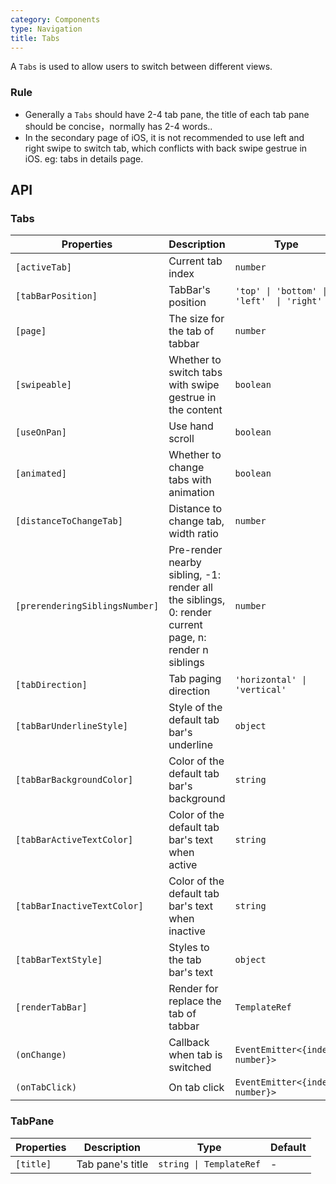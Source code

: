 ```yaml
---
category: Components
type: Navigation
title: Tabs
---
```



A `Tabs` is used to allow users to switch between different views.

### Rule

- Generally a `Tabs` should have 2-4 tab pane, the title of each tab pane should be concise，normally has 2-4 words..
- In the secondary page of iOS, it is not recommended to use left and right swipe to switch tab, which conflicts with back swipe gestrue in iOS. eg:  tabs in details page.


## API

### Tabs

| Properties | Description | Type | Default |
|-----------|------------|------|--------|
| `[activeTab]` | Current tab index | `number` | `0` |
| `[tabBarPosition]` | TabBar's position | `'top' \| 'bottom' \| 'left'  \| 'right'` | `'top'` |
| `[page]` | The size for the tab of tabbar | `number` | `5` |
| `[swipeable]` | Whether to switch tabs with swipe gestrue in the content | `boolean` | `true` |
| `[useOnPan]` | Use hand scroll | `boolean` |  `true` |
| `[animated]` | Whether to change tabs with animation | `boolean` |  `true` |
| `[distanceToChangeTab]` | Distance to change tab, width ratio | `number` | `0.3` |
| `[prerenderingSiblingsNumber]` | Pre-render nearby sibling, -1: render all the siblings, 0: render current page, n: render n siblings | `number` | `-1` |
| `[tabDirection]` | Tab paging direction | `'horizontal' \| 'vertical'` | `'horizontal'` |
| `[tabBarUnderlineStyle]` | Style of the default tab bar's underline | `object` | - |
| `[tabBarBackgroundColor]` | Color of the default tab bar's background | `string` | - |
| `[tabBarActiveTextColor]` | Color of the default tab bar's text when active | `string` | - |
| `[tabBarInactiveTextColor]` | Color of the default tab bar's text when inactive | `string` | - |
| `[tabBarTextStyle]` | Styles to the tab bar's text | `object` | - |
| `[renderTabBar]` | Render for replace the tab of tabbar | `TemplateRef` | - |
| `(onChange)` | Callback when tab is switched | `EventEmitter<{index: number}>` | - |
| `(onTabClick)` | On tab click | `EventEmitter<{index: number}>` | - |

### TabPane

| Properties | Description | Type | Default |
|-----------|------------|------|--------|
| `[title]` | Tab pane's title | `string \| TemplateRef` | - |
